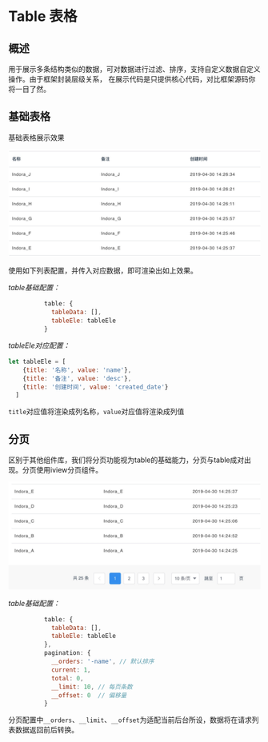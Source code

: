 # Table 表格

## 概述

用于展示多条结构类似的数据，可对数据进行过滤、排序，支持自定义数据自定义操作。由于框架封装层级关系，
在展示代码是只提供核心代码，对比框架源码你将一目了然。

## 基础表格

基础表格展示效果

![基础表格](../../img/table/table-base.png ':size=700x300')

使用如下列表配置，并传入对应数据，即可渲染出如上效果。

*table基础配置：*

```js
          table: {
            tableData: [],
            tableEle: tableEle
          }
```

*tableEle对应配置：*

```js
let tableEle = [
    {title: '名称', value: 'name'},
    {title: '备注', value: 'desc'},
    {title: '创建时间', value: 'created_date'}
  ]
```
`title`对应值将渲染成列名称，`value`对应值将渲染成列值

## 分页

区别于其他组件库，我们将分页功能视为table的基础能力，分页与table成对出现。分页使用iview分页组件。

![表格分页](../../img/table/table-pagination.png ':size=700x300')

*table基础配置：*
```js
          table: {
            tableData: [],
            tableEle: tableEle
          },
          pagination: {
            __orders: '-name', // 默认排序
            current: 1,
            total: 0,
            __limit: 10, // 每页条数
            __offset: 0  // 偏移量
          }
```

分页配置中`__orders`、`__limit`、`__offset`为适配当前后台所设，数据将在请求列表数据返回前后转换。